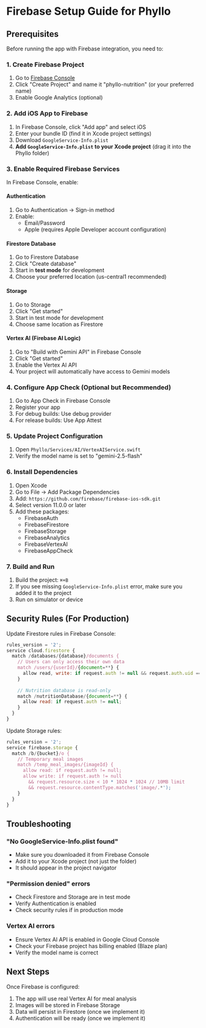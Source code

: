 # Firebase Setup Guide for Phyllo

## Prerequisites

Before running the app with Firebase integration, you need to:

### 1. Create Firebase Project

1. Go to [Firebase Console](https://console.firebase.google.com/)
2. Click "Create Project" and name it "phyllo-nutrition" (or your preferred name)
3. Enable Google Analytics (optional)

### 2. Add iOS App to Firebase

1. In Firebase Console, click "Add app" and select iOS
2. Enter your bundle ID (find it in Xcode project settings)
3. Download `GoogleService-Info.plist`
4. **Add `GoogleService-Info.plist` to your Xcode project** (drag it into the Phyllo folder)

### 3. Enable Required Firebase Services

In Firebase Console, enable:

#### Authentication
1. Go to Authentication → Sign-in method
2. Enable:
   - Email/Password
   - Apple (requires Apple Developer account configuration)

#### Firestore Database
1. Go to Firestore Database
2. Click "Create database"
3. Start in **test mode** for development
4. Choose your preferred location (us-central1 recommended)

#### Storage
1. Go to Storage
2. Click "Get started"
3. Start in test mode for development
4. Choose same location as Firestore

#### Vertex AI (Firebase AI Logic)
1. Go to "Build with Gemini API" in Firebase Console
2. Click "Get started"
3. Enable the Vertex AI API
4. Your project will automatically have access to Gemini models

### 4. Configure App Check (Optional but Recommended)

1. Go to App Check in Firebase Console
2. Register your app
3. For debug builds: Use debug provider
4. For release builds: Use App Attest

### 5. Update Project Configuration

1. Open `Phyllo/Services/AI/VertexAIService.swift`
2. Verify the model name is set to "gemini-2.5-flash"

### 6. Install Dependencies

1. Open Xcode
2. Go to File → Add Package Dependencies
3. Add: `https://github.com/firebase/firebase-ios-sdk.git`
4. Select version 11.0.0 or later
5. Add these packages:
   - FirebaseAuth
   - FirebaseFirestore
   - FirebaseStorage
   - FirebaseAnalytics
   - FirebaseVertexAI
   - FirebaseAppCheck

### 7. Build and Run

1. Build the project: `⌘+B`
2. If you see missing `GoogleService-Info.plist` error, make sure you added it to the project
3. Run on simulator or device

## Security Rules (For Production)

Update Firestore rules in Firebase Console:

```javascript
rules_version = '2';
service cloud.firestore {
  match /databases/{database}/documents {
    // Users can only access their own data
    match /users/{userId}/{document=**} {
      allow read, write: if request.auth != null && request.auth.uid == userId;
    }
    
    // Nutrition database is read-only
    match /nutritionDatabase/{document=**} {
      allow read: if request.auth != null;
    }
  }
}
```

Update Storage rules:

```javascript
rules_version = '2';
service firebase.storage {
  match /b/{bucket}/o {
    // Temporary meal images
    match /temp_meal_images/{imageId} {
      allow read: if request.auth != null;
      allow write: if request.auth != null 
        && request.resource.size < 10 * 1024 * 1024 // 10MB limit
        && request.resource.contentType.matches('image/.*');
    }
  }
}
```

## Troubleshooting

### "No GoogleService-Info.plist found"
- Make sure you downloaded it from Firebase Console
- Add it to your Xcode project (not just the folder)
- It should appear in the project navigator

### "Permission denied" errors
- Check Firestore and Storage are in test mode
- Verify Authentication is enabled
- Check security rules if in production mode

### Vertex AI errors
- Ensure Vertex AI API is enabled in Google Cloud Console
- Check your Firebase project has billing enabled (Blaze plan)
- Verify the model name is correct

## Next Steps

Once Firebase is configured:
1. The app will use real Vertex AI for meal analysis
2. Images will be stored in Firebase Storage
3. Data will persist in Firestore (once we implement it)
4. Authentication will be ready (once we implement it)